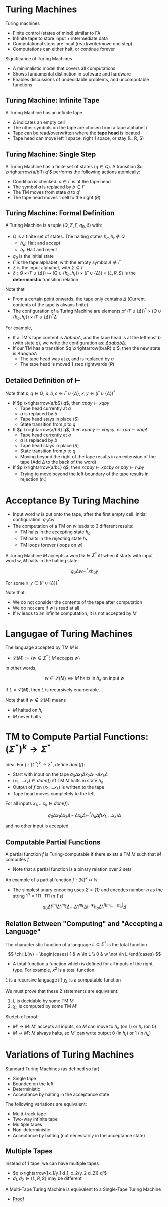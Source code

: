 # Turing Machines

Turing machines

-   Finite control (states of mind) similar to FA
-   Infinite tape to store input + intermediate data
-   Computational steps are local (read/write/move one step)
-   Computations can either halt, or continue forever

Significance of Turing Machines

-   A minimalistic model that covers all computations
-   Shows fundamental distinction in software and hardware
-   Enables discussions of undecidable problems, and uncomputable functions

## Turing Machine: Infinite Tape

A Turing Machine has an infinite tape

-   $\Delta$ indicates an empty cell
-   The other symbols on the tape are chosen from a tape alphabet $\Gamma$
-   Tape can be read/overwritten where the **tape head** is located
-   Tape head can move left 1 space, right 1 space, or stay (L, R, S)

## Turing Machine: Single Step

A Turing Machine has a finite set of states ($q \in Q$). A transition $q \xrightarrow{a/bR} q'$ performs the following actions atomically:

-   Condition is checked. $a \in \Gamma$ is at the tape head
-   The symbol $a$ is replaced by $b \in \Gamma$
-   The TM moves from state $q$ to $q'$
-   The tape head moves 1 cell to the right ($R$)

## Turing Machine: Formal Definition

A Turing Machine is a tuple $(Q, \Sigma, \Gamma, q_0, \delta)$ with:

-   $Q$ is a finite set of states. The halting states $h_a, h_r \not \in Q$
    -   $h_a$: Halt and accept
    -   $h_r$: Halt and reject
-   $q_0$ is the initial state
-   $\Gamma$ is the tape alphabet, with the empty symbol $\Delta \not \in \Gamma$
-   $\Sigma$ is the input alphabet, with $\Sigma \subseteq \Gamma$
-   $\delta: Q \times (\Gamma \cup \{ \Delta \}) \mapsto (Q \cup \{ h_a, h_r \}) \times (\Gamma \cup \{ \Delta \}) \times \{L, R, S \}$ is the **deterministic** transition relation

Note that

-   From a certain point onwards, the tape only contains $\Delta$ (Current contents of the tape is always finite)
-   The configuration of a Turing Machine are elements of $(\Gamma \cup \{ \Delta \})^* \times (Q \cup \{ h_a, h_r \}) \times (\Gamma \cup \{ \Delta \})^* \Delta$

For example,

-   If a TM's tape content is $\Delta a b a b \Delta$, and the tape head is at the leftmost $b$ (with state $q$), we write the configuration as: $\Delta a q b a b \Delta$.
-   If our TM has a transition $q \xrightarrow{b/aR} q'$, then the new state is $\Delta a a q a b \Delta$
    -   The tape head was at $b$, and is replaced by $a$
    -   The tape head is moved 1 step rightwards ($R$)

## Detailed Definition of $\vdash$

Note that $p, q \in Q$, $a, b, c \in \Gamma \cup \{ \Delta \}$, $x, y \in (\Gamma \cup \{ \Delta \})^*$

-   If $p \xrightarrow{a/bS} q$, then $xpay \vdash xqby$
    -   Tape head currently at $a$
    -   $a$ is replaced by $b$
    -   Tape head stays in place ($S$)
    -   State transition from $p$ to $q$
-   If $p \xrightarrow{a/bR} q$, then $xpacy \vdash xbqcy$, or $xpa \vdash xbq\Delta$
    -   Tape head currently at $a$
    -   $a$ is replaced by $b$
    -   Tape head stays in place ($S$)
    -   State transition from $p$ to $q$
    -   Moving beyond the right of the tape results in an extension of the tape (Add $\Delta$ to the back of the word)
-   If $p \xrightarrow{a/bL} q$, then $xcpay \vdash xpcby$ or $pay \vdash h_r by$
    -   Trying to move beyond the left boundary of the tape results in rejection ($h_r$)

# Acceptance By Turing Machine

-   Input word $w$ is put onto the tape, after the first empty cell. Initial configuration: $q_0 \Delta w$
-   The computation of a TM on $w$ leads to 3 different results:
    -   TM halts in the accepting state $h_a$
    -   TM halts in the rejecting state $h_r$
    -   TM loops forever (loops on $w$)

A Turing Machine $M$ accepts a word $w \in \Sigma^*$ iff when it starts with input word $w$, $M$ halts in the halting state:

$$
q_0 \Delta w \vdash^* xh_ay
$$

For some $x, y \in (\Gamma \cup \{ \Delta \})^*$

Note that:

-   We do not consider the contents of the tape after computation
-   We do not care if $w$ is read at all
-   If $w$ leads to an infinite computation, it is not accepted by $M$

# Langugae of Turing Machines

The language accepted by TM $M$ is:

-   $\mathcal{L}(M) := \{w \in \Sigma^* \ | \ M \text{ accepts } w \}$

In other words,

$$
w \in \mathcal{L}(M) \iff \text{$M$ halts in $h_a$ on input $w$}
$$

If $L = \mathcal{L}(M)$, then $L$ is recursively enumerable.

Note that if $w \not \in \mathcal{L}(M)$ means

-   $M$ halted on $h_r$
-   $M$ never halts

# TM to Compute Partial Functions: $(\Sigma^*)^k \to \Sigma^*$

Idea: For $f: (\Sigma^*)^k \to \Sigma^*$, define $dom(f)$:

-   Start with input on the tape $q_0 \Delta x_1 \Delta x_2 \Delta \cdots \Delta x_k \Delta$
-   $(x_1, ... x_k) \in dom(f)$ iff TM $M$ halts in state $h_a$
-   Output of $f$ on $(x_1, ... x_k)$ is written to the tape
-   Tape head moves completely to the left

For all inputs $x_1, ... x_k \in dom(f)$:

$$
q_0 \Delta x_1 \Delta x_2 \Delta \cdots \Delta x_k \Delta \vdash^* h_a \Delta f(x_1, ... x_k) \Delta
$$

and no other input is accepted

## Computable Partial Functions

A partial function $f$ is Turing-computable if there exists a TM $M$ such that $M$ computes $f$

-   Note that a partial function is a binary relation over 2 sets

An example of a partial function $f: (\mathbb{N})^k \mapsto \mathbb{N}$:

-   The simplest unary encoding uses $\Sigma = \{ 1 \}$ and encodes number $n$ as the string $1^n = 111...111$ ($n$ 1's)

$$
q_0 \Delta 1^{m_1} \Delta 1^{m_2} \Delta  \cdots  \Delta 1^{m_k} \Delta  \vdash^∗ h_a \Delta 1^{f (m_1,...,m_k)} \Delta
$$

## Relation Between "Computing" and "Accepting a Language"

The characteristic function of a language $L \subseteq \Sigma^*$ is the total function

$$
\chi_L(w) = \begin{cases}
    1 & w \in L \\
    0 & w \not \in L
\end{cases}
$$

-   A total function a function which is defined for all inputs of the right type. For example, $x^2$ is a total function

$L$ is a recursive language iff $\chi_L$ is a computable function

We must prove that these 2 statements are equivalent:

1. $L$ is decidable by some TM $M$
2. $\chi_L$ is computed by some TM $M'$

Sketch of proof:

-   $M' \to M$: $M'$ accepts all inputs, so $M$ can move to $h_a$ (on 1) or $h_r$ (on 0)
-   $M \to M'$: $M$ always halts, so $M'$ can write output 0 (in $h_r$) or 1 (in $h_a$)

# Variations of Turing Machines

Standard Turing Machines (as defined so far)

-   Single tape
-   Bounded on the left
-   Deterministic
-   Acceptance by halting in the acceptance state

The following variations are equivalent:

-   Multi-track tape
-   Two-way infinite tape
-   Multiple tapes
-   Non-deterministic
-   Acceptance by halting (not necessarily in the acceptance state)

## Multiple Tapes

Instead of 1 tape, we can have multiple tapes

-   $q \xrightarrow{[x_1/y_1 d_1, x_2/y_2 d_2]} q'$
-   $d_1, d_2 \in \{ L, R, S \}$ may be different

A Multi-Tape Turing Machine is equivalent to a Single-Tape Turing Machine

-   [Proof](https://www.cs.drexel.edu/~knowak/cs525_winter_2016_e/CS525_Joseph_Lauman_Presentation.pdf)
